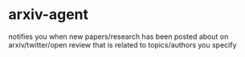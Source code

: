 # arxiv-agent
notifies you when new papers/research has been posted about on arxiv/twitter/open review that is related to topics/authors you specify
